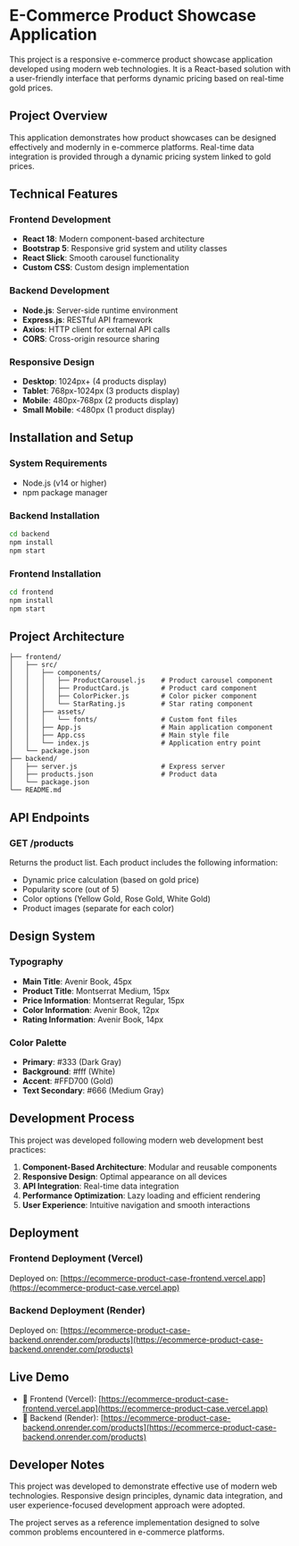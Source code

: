 # E-Commerce Product Showcase Application

This project is a responsive e-commerce product showcase application developed using modern web technologies. It is a React-based solution with a user-friendly interface that performs dynamic pricing based on real-time gold prices.

## Project Overview

This application demonstrates how product showcases can be designed effectively and modernly in e-commerce platforms. Real-time data integration is provided through a dynamic pricing system linked to gold prices.

## Technical Features

### Frontend Development
- **React 18**: Modern component-based architecture
- **Bootstrap 5**: Responsive grid system and utility classes
- **React Slick**: Smooth carousel functionality
- **Custom CSS**: Custom design implementation

### Backend Development
- **Node.js**: Server-side runtime environment
- **Express.js**: RESTful API framework
- **Axios**: HTTP client for external API calls
- **CORS**: Cross-origin resource sharing

### Responsive Design
- **Desktop**: 1024px+ (4 products display)
- **Tablet**: 768px-1024px (3 products display)
- **Mobile**: 480px-768px (2 products display)
- **Small Mobile**: <480px (1 product display)

## Installation and Setup

### System Requirements
- Node.js (v14 or higher)
- npm package manager

### Backend Installation
```bash
cd backend
npm install
npm start
```

### Frontend Installation
```bash
cd frontend
npm install
npm start
```

## Project Architecture

```
├── frontend/
│   ├── src/
│   │   ├── components/
│   │   │   ├── ProductCarousel.js    # Product carousel component
│   │   │   ├── ProductCard.js        # Product card component
│   │   │   ├── ColorPicker.js        # Color picker component
│   │   │   └── StarRating.js         # Star rating component
│   │   ├── assets/
│   │   │   └── fonts/                # Custom font files
│   │   ├── App.js                    # Main application component
│   │   ├── App.css                   # Main style file
│   │   └── index.js                  # Application entry point
│   └── package.json
├── backend/
│   ├── server.js                     # Express server
│   ├── products.json                 # Product data
│   └── package.json
└── README.md
```

## API Endpoints

### GET /products
Returns the product list. Each product includes the following information:
- Dynamic price calculation (based on gold price)
- Popularity score (out of 5)
- Color options (Yellow Gold, Rose Gold, White Gold)
- Product images (separate for each color)

## Design System

### Typography
- **Main Title**: Avenir Book, 45px
- **Product Title**: Montserrat Medium, 15px
- **Price Information**: Montserrat Regular, 15px
- **Color Information**: Avenir Book, 12px
- **Rating Information**: Avenir Book, 14px

### Color Palette
- **Primary**: #333 (Dark Gray)
- **Background**: #fff (White)
- **Accent**: #FFD700 (Gold)
- **Text Secondary**: #666 (Medium Gray)

## Development Process

This project was developed following modern web development best practices:

1. **Component-Based Architecture**: Modular and reusable components
2. **Responsive Design**: Optimal appearance on all devices
3. **API Integration**: Real-time data integration
4. **Performance Optimization**: Lazy loading and efficient rendering
5. **User Experience**: Intuitive navigation and smooth interactions

## Deployment

### Frontend Deployment (Vercel)
Deployed on: [https://ecommerce-product-case-frontend.vercel.app](https://ecommerce-product-case.vercel.app)

### Backend Deployment (Render)
Deployed on: [https://ecommerce-product-case-backend.onrender.com/products](https://ecommerce-product-case-backend.onrender.com/products)


## Live Demo

- 🔗 Frontend (Vercel): [https://ecommerce-product-case-frontend.vercel.app](https://ecommerce-product-case.vercel.app)
- 🔗 Backend (Render): [https://ecommerce-product-case-backend.onrender.com/products](https://ecommerce-product-case-backend.onrender.com/products)


## Developer Notes

This project was developed to demonstrate effective use of modern web technologies. Responsive design principles, dynamic data integration, and user experience-focused development approach were adopted.

The project serves as a reference implementation designed to solve common problems encountered in e-commerce platforms.

